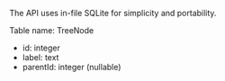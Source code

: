 The API uses in-file SQLite for simplicity and portability.

Table name: TreeNode

- id: integer
- label: text
- parentId: integer (nullable)
